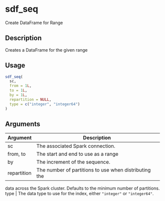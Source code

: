 # sdf_seq


Create DataFrame for Range




## Description

Creates a DataFrame for the given range





## Usage
```r
sdf_seq(
  sc,
  from = 1L,
  to = 1L,
  by = 1L,
  repartition = NULL,
  type = c("integer", "integer64")
)
```




## Arguments


Argument      |Description
------------- |----------------
sc | The associated Spark connection.
from, to | The start and end to use as a range
by | The increment of the sequence.
repartition | The number of partitions to use when distributing the
data across the Spark cluster. Defaults to the minimum number of partitions.
type | The data type to use for the index, either ``"integer"`` or ``"integer64"``.






